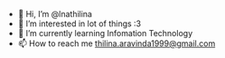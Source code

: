 - 👋 Hi, I’m @lnathilina
- 👀 I’m interested in lot of things :3
- 🌱 I’m currently learning Infomation Technology
- 📫 How to reach me thilina.aravinda1999@gmail.com
